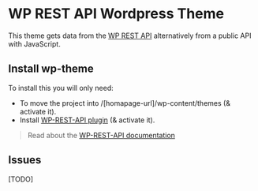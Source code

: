 # WP REST API Wordpress Theme
This theme gets data from the [WP REST API](http://v2.wp-api.org) alternatively from a public API with JavaScript.


## Install wp-theme
To install this you will only need:
- To move the project into /\[homapage-url]/wp-content/themes \(& activate it\).
- Install [WP-REST-API plugin](https://wordpress.org/plugins/rest-api/) \(& activate it\). 

> Read about the [WP-REST-API documentation](http://v2.wp-api.org)

## Issues
[TODO]